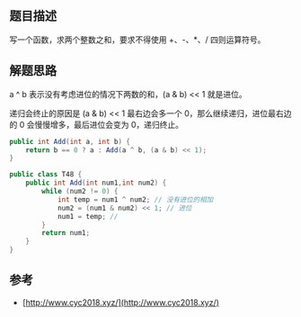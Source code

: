 ## 题目描述

写一个函数，求两个整数之和，要求不得使用 +、-、\*、/ 四则运算符号。

## 解题思路

a ^ b 表示没有考虑进位的情况下两数的和，(a & b) << 1 就是进位。

递归会终止的原因是 (a & b) << 1 最右边会多一个 0，那么继续递归，进位最右边的 0 会慢慢增多，最后进位会变为 0，递归终止。

```java
public int Add(int a, int b) {
    return b == 0 ? a : Add(a ^ b, (a & b) << 1);
}
```

```java
public class T48 {
    public int Add(int num1,int num2) {
        while (num2 != 0) {
            int temp = num1 ^ num2; // 没有进位的相加
            num2 = (num1 & num2) << 1; // 进位
            num1 = temp; //
        }
        return num1;
    }
}
```

## 参考

- [http://www.cyc2018.xyz/](http://www.cyc2018.xyz/)
